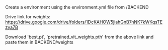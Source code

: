 Create a environment using the environment.yml file from /BACKEND

Drive link for weights: https://drive.google.com/drive/folders/1DcKAHOW5jiahGnB7nNK7kWKqsTEzya7B

Download 'best.pt', 'pretrained_vit_weights.pth' from the above link and paste them in BACKEND/weights
